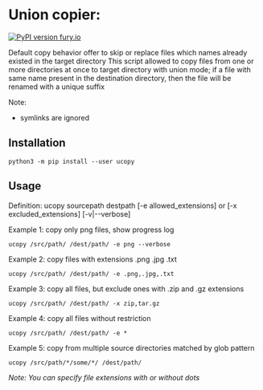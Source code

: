 Union copier:
=============

[![PyPI version fury.io](https://badge.fury.io/py/ucopy.svg)](https://pypi.python.org/pypi/ucopy/)

Default copy behavior offer to skip or replace files which names already existed in the target directory
This script allowed to copy files from one or more directories at once to target directory with union mode;
if a file with same name present in the destination directory, then the file will be renamed with a unique suffix

Note:
   - symlinks are ignored

Installation
------------

`python3 -m pip install --user ucopy`

Usage
-----

Definition: ucopy sourcepath  destpath  [-e allowed_extensions] or [-x excluded_extensions] [-v|--verbose]

Example 1: copy only png files, show progress log

   `ucopy /src/path/ /dest/path/ -e png --verbose`

Example 2: copy files with extensions .png .jpg .txt

   `ucopy /src/path/ /dest/path/ -e .png,.jpg,.txt`

Example 3: copy all files, but exclude ones with .zip and .gz extensions

   `ucopy /src/path/ /dest/path/ -x zip,tar.gz`

Example 4: copy all files without restriction

   `ucopy /src/path/ /dest/path/ -e *`

Example 5: copy from multiple source directories matched by glob pattern

   `ucopy /src/path/*/some/*/ /dest/path/`

*Note: You can specify file extensions with or without dots*

